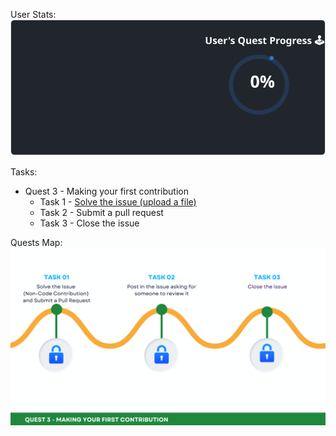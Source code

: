 
  User Stats:<br>
  ![User Draft Stats](/userCards/draft.svg?)

  Tasks:
  - Quest 3 - Making your first contribution
    - Task 1 - [Solve the issue (upload a file)](https://github.com/caiton1/OSS-Doorway/issues/100)
    - Task 2 - Submit a pull request
    - Task 3 - Close the issue

Quests Map:
![Quest Map](/map/Q3.png)